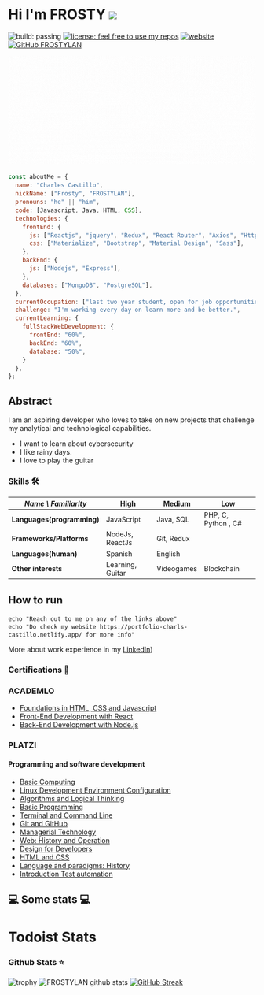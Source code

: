 # Hi I'm FROSTY <img src="https://media.giphy.com/media/mGcNjsfWAjY5AEZNw6/giphy.gif" width="50">



![build: passing](https://img.shields.io/badge/build-passing-success) 
[![license: feel free to use my repos](https://img.shields.io/badge/license-feel%20free%20to%20use%20my%20repos-success)](https://github.com/FROSTYLAN) 
[![website](https://img.shields.io/badge/website-informational)](https://portfolio-charls-castillo.netlify.app/)
[![GitHub FROSTYLAN](https://img.shields.io/github/followers/FROSTYLAN?label=follow&style=social)](https://github.com/FROSTYLAN)

<p align="center"> <img src="https://github.com/FROSTYLAN/FROSTYLAN/blob/main/newPresentation.gif"/> </p>

```javascript
const aboutMe = {
  name: "Charles Castillo",
  nickName: ["Frosty", "FROSTYLAN"],
  pronouns: "he" || "him",
  code: [Javascript, Java, HTML, CSS],
  technologies: {
    frontEnd: {
      js: ["Reactjs", "jquery", "Redux", "React Router", "Axios", "Http/Ajax"],
      css: ["Materialize", "Bootstrap", "Material Design", "Sass"],
    },
    backEnd: {
      js: ["Nodejs", "Express"],
    },
    databases: ["MongoDB", "PostgreSQL"],
  },
  currentOccupation: ["last two year student, open for job opportunities"],
  challenge: "I'm working every day on learn more and be better.",
  currentLearning: {
    fullStackWebDevelopment: {
      frontEnd: "60%",
      backEnd: "60%",
      database: "50%",
    }
  },
};
```

## Abstract

I am an aspiring developer who loves to take on new projects that challenge my analytical and technological capabilities.

- I want to learn about cybersecurity
- I like rainy days.
- I love to play the guitar

### Skills 🛠️


| _Name \ Familiarity_       | High                         | Medium             | Low                            |
| -------------------------- | ---------------------------- | ------------------ | ------------------------------ |
| **Languages(programming)** | JavaScript                   | Java, SQL          | PHP, C, Python , C#            |
| **Frameworks/Platforms**   | NodeJs, ReactJs              | Git, Redux         |                                |
| **Languages(human)**       | Spanish                      | English            |                                |
| **Other interests**        | Learning, Guitar             | Videogames         | Blockchain                     |



## How to run

```shell
echo "Reach out to me on any of the links above"
echo "Do check my website https://portfolio-charls-castillo.netlify.app/ for more info"
```

More about work experience in my [LinkedIn](https://www.linkedin.com/in/charles-castillo-772968234/))


### Certifications 📜

### ACADEMLO

  - [Foundations in HTML, CSS and Javascript](https://certificates.academlo.com/en/verify/82224835100448)
  - [Front-End Development with React](https://certificates.academlo.com/en/verify/71412393450709)
  - [Back-End Development with Node.js](https://certificates.academlo.com/en/verify/34612568058748)

### PLATZI

  #### Programming and software development
  
  - [Basic Computing](https://platzi.com/p/FROSTY/curso/1741-computacion-basica-2019/diploma/detalle/)
  - [Linux Development Environment Configuration](https://platzi.com/p/FROSTY/curso/2383-prework-linux/diploma/detalle/)
  - [Algorithms and Logical Thinking](https://platzi.com/p/FROSTY/curso/2218-pensamiento-logico-2020/diploma/detalle/)
  - [Basic Programming](https://platzi.com/p/FROSTY/curso/1050-programacion-basica/diploma/detalle/)
  - [Terminal and Command Line](https://platzi.com/p/FROSTY/curso/2292-terminal/diploma/detalle/)
  - [Git and GitHub](https://platzi.com/p/FROSTY/curso/1557-git-github/diploma/detalle/)
  - [Managerial Technology](https://platzi.com/p/FROSTY/curso/1882-tecnologia-gerentes/diploma/detalle/)
  - [Web: History and Operation](https://platzi.com/p/FROSTY/curso/2053-introweb/diploma/detalle/)
  - [Design for Developers](https://platzi.com/p/FROSTY/curso/1906-diseno-programadores/diploma/detalle/)
  - [HTML and CSS](https://platzi.com/p/FROSTY/curso/2008-html-css/diploma/detalle/)
  - [Language and paradigms: History](https://platzi.com/p/FROSTY/curso/2211-historia-programacion/diploma/detalle/)
  - [Introduction Test automation](https://platzi.com/p/FROSTY/curso/2620-automatizacion-pruebas/diploma/detalle/)

<h2>💻 Some stats 💻</h2>

# Todoist Stats

### Github Stats ⭐

![trophy](https://github-profile-trophy.vercel.app/?username=FROSTYLAN)
![FROSTYLAN github stats](https://github-readme-stats.vercel.app/api?username=FROSTYLAN&show_icons=true&title_color=c691e9&icon_color=88dcfe&bg_color=292d3e&text_color=ffffff) [![GitHub Streak](http://github-readme-streak-stats.herokuapp.com?user=FROSTYLAN&theme=material-palenight&hide_border=true&date_format=j%2Fn%5B%2FY%5D)](https://git.io/streak-stats)
